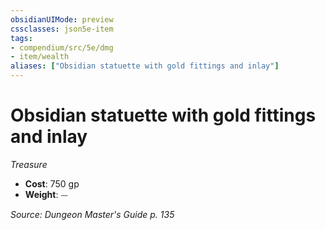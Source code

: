 ```yaml
---
obsidianUIMode: preview
cssclasses: json5e-item
tags:
- compendium/src/5e/dmg
- item/wealth
aliases: ["Obsidian statuette with gold fittings and inlay"]
---
```

# Obsidian statuette with gold fittings and inlay
*Treasure*  

- **Cost**: 750 gp
- **Weight**: ⏤

*Source: Dungeon Master's Guide p. 135*